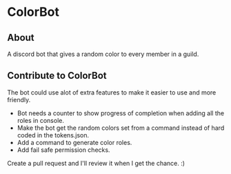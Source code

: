 # ColorBot
## About
A discord bot that gives a random color to every member in a guild.

## Contribute to ColorBot
The bot could use alot of extra features to make it easier to use and more friendly.
- Bot needs a counter to show progress of completion when adding all the roles in console.
- Make the bot get the random colors set from a command instead of hard coded in the tokens.json.
- Add a command to generate color roles.
- Add fail safe permission checks.

Create a pull request and I'll review it when I get the chance. :)
